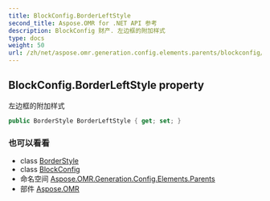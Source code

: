 ```yaml
---
title: BlockConfig.BorderLeftStyle
second_title: Aspose.OMR for .NET API 参考
description: BlockConfig 财产. 左边框的附加样式
type: docs
weight: 50
url: /zh/net/aspose.omr.generation.config.elements.parents/blockconfig/borderleftstyle/
---
```

## BlockConfig.BorderLeftStyle property

左边框的附加样式

```csharp
public BorderStyle BorderLeftStyle { get; set; }
```

### 也可以看看

* class [BorderStyle](../../../aspose.omr.generation.config/borderstyle/)
* class [BlockConfig](../)
* 命名空间 [Aspose.OMR.Generation.Config.Elements.Parents](../../blockconfig/)
* 部件 [Aspose.OMR](../../../)


